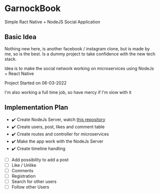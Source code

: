 # GarnockBook
Simple Ract Native + NodeJS Social Application

## Basic Idea
Nothing new here, is another facebook / instagram clone, but is made by me, so is the best. 
Is a dummy project to take confidence with the new tech stack. 

Idea is to make the social network working on microservices using NodeJs + React Native

Project Started on 06-03-2022

I'm also working a full time job, so have mercy if I'm slow with it

## Implementation Plan

- :heavy_check_mark: Create NodeJs Server, watch [this repository](https://github.com/Lucarnosky/node_backend)
- :heavy_check_mark: Create users, post, likes and comment table
- :heavy_check_mark: Create routes and controller for microservices
- :heavy_check_mark: Make the app work with the NodeJs Server
- :heavy_check_mark: Create timeline handling
- [ ] Add possibility to add a post
- [ ] Like / Unlike
- [ ] Comments
- [ ] Registration
- [ ] Search for other users
- [ ] Follow other Users
